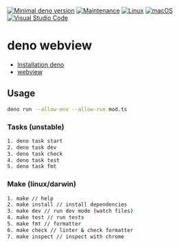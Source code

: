 [![Minimal deno version](https://img.shields.io/static/v1?label=deno&message=%3E=1.27.0.0&color)](https://deno.land/manual@v1.27.0/getting_started)
[![Maintenance](https://img.shields.io/badge/Maintained%3F-yes-green.svg)](https://GitHub.com/stephen-shopopop/deno-webview/graphs/commit-activity)
[![Linux](https://svgshare.com/i/Zhy.svg)](https://svgshare.com/i/Zhy.svg)
[![macOS](https://svgshare.com/i/ZjP.svg)](https://svgshare.com/i/ZjP.svg)
[![Visual Studio Code](https://img.shields.io/badge/--007ACC?logo=visual%20studio%20code&logoColor=ffffff)](https://code.visualstudio.com/)

# deno webview

- [Installation deno](https://deno.land/#installation)
- [webview](https://deno.land/x/webview@0.7.5)

## Usage

```bash
deno run --allow-env --allow-run mod.ts
```

### Tasks (unstable)

```bash
1. deno task start
2. deno task dev
3. deno task check
4. deno task test
5. deno task fmt
```

### Make (linux/darwin)

```bash
1. make // help
2. make install // install dependencies
3. make dev // run dev mode (watch files)
4. make test // run tests
5. make fmt // formatter
6. make check // linter & check formatter
7. make inspect // inspect with chrome
```

